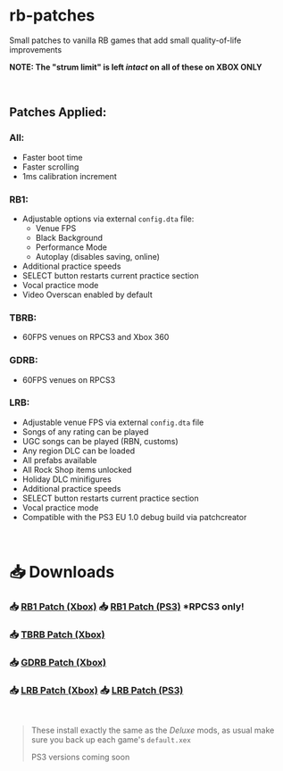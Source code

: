 # rb-patches
 
Small patches to vanilla RB games that add small quality-of-life improvements

**NOTE: The "strum limit" is left *intact* on all of these on XBOX ONLY**

</br>

## Patches Applied:

### All:

- Faster boot time
- Faster scrolling
- 1ms calibration increment

### RB1:

- Adjustable options via external `config.dta` file:
	- Venue FPS
	- Black Background
	- Performance Mode
	- Autoplay (disables saving, online)
- Additional practice speeds
- SELECT button restarts current practice section
- Vocal practice mode
- Video Overscan enabled by default

### TBRB:

- 60FPS venues on RPCS3 and Xbox 360

### GDRB:

- 60FPS venues on RPCS3

### LRB:

- Adjustable venue FPS via external `config.dta` file
- Songs of any rating can be played
- UGC songs can be played (RBN, customs)
- Any region DLC can be loaded
- All prefabs available
- All Rock Shop items unlocked
- Holiday DLC minifigures
- Additional practice speeds
- SELECT button restarts current practice section
- Vocal practice mode
- Compatible with the PS3 EU 1.0 debug build via patchcreator

</br>

# 📥 Downloads

### 📥 [RB1 Patch (Xbox)](https://nightly.link/lunalawl/rb-patches/workflows/build/main/RB1-Patch-Xbox.zip) 📥 [RB1 Patch (PS3)](https://nightly.link/lunalawl/rb-patches/workflows/build/main/RB1-Patch-PS3.zip) *RPCS3 only!
### 📥 [TBRB Patch (Xbox)](https://nightly.link/lunalawl/rb-patches/workflows/build/main/TBRB-Patch-Xbox.zip)
### 📥 [GDRB Patch (Xbox)](https://nightly.link/lunalawl/rb-patches/workflows/build/main/GDRB-Patch-Xbox.zip)
### 📥 [LRB Patch (Xbox)](https://nightly.link/lunalawl/rb-patches/workflows/build/main/LRB-Patch-Xbox.zip) 📥 [LRB Patch (PS3)](https://nightly.link/lunalawl/rb-patches/workflows/build/main/LRB-Patch-PS3.zip)

</br>

> These install exactly the same as the *Deluxe* mods, as usual make sure you back up each game's `default.xex`
> 
> PS3 versions coming soon
